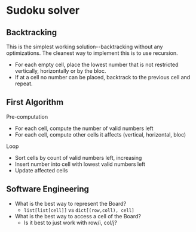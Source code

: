 # Sudoku solver

## Backtracking

This is the simplest working solution--backtracking without any
optimizations. The cleanest way to implement this is to use recursion.

- For each empty cell, place the lowest number that is not restricted
vertically, horizontally or by the bloc. 
- If at a cell no number can be placed, backtrack to the previous
cell and repeat.

## First Algorithm

Pre-computation
- For each cell, compute the number of valid numbers left
- For each cell, compute other cells it affects (vertical, horizontal, bloc)

Loop
- Sort cells by count of valid numbers left, increasing
- Insert number into cell with lowest valid numbers left 
- Update affected cells

## Software Engineering

- What is the best way to represent the Board?
    - `list[list[cell]]` vs `dict[(row,coll), cell]`
- What is the best way to access a cell of the Board?
    - Is it best to just work with row/i, col/j?
